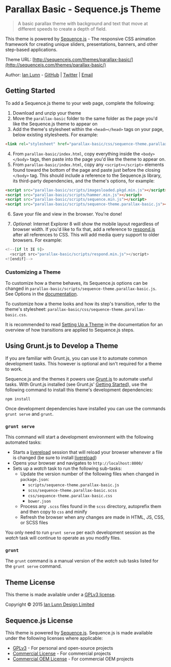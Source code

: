# Parallax Basic - Sequence.js Theme

> A basic parallax theme with background and text that move at different speeds to create a depth of field.

This theme is powered by [Sequence.js](http://sequencejs.com/) - The responsive CSS animation framework for creating unique sliders, presentations, banners, and other step-based applications.

Theme URL: [http://sequencejs.com/themes/parallax-basic/](http://sequencejs.com/themes/parallax-basic/)


Author: [Ian Lunn](http://ianlunn.co.uk/) - [GitHub](https://github.com/IanLunn) | [Twitter](https://twitter.com/IanLunn) | [Email](mailto:info@sequencejs.com)

## Getting Started

To add a Sequence.js theme to your web page, complete the following:

1. Download and unzip your theme
2. Move the `parallax-basic` folder to the same folder as the page you'd like the Sequence.js theme to appear on
3. Add the theme's stylesheet within the `<head></head>` tags on your page, below existing stylesheets. For example:
```html
<link rel="stylesheet" href="parallax-basic/css/sequence-theme.parallax-basic.css" />
```

4. From `parallax-basic/index.html`, copy everything inside the `<body></body>` tags, then paste into the page you'd like the theme to appear on.
5. From `parallax-basic/index.html`, copy any `<script></script>` elements found toward the bottom of the page and paste just before the closing `</body>` tag. This should include a reference to the Sequence.js library, its third-party dependencies, and the theme's options, for example:
```html
<script src="parallax-basic/scripts/imagesloaded.pkgd.min.js"></script>
<script src="parallax-basic/scripts/hammer.min.js"></script>
<script src="parallax-basic/scripts/sequence.min.js"></script>
<script src="parallax-basic/scripts/sequence-theme.parallax-basic.js"></script>
```

6. Save your file and view in the browser. You're done!

7. *Optional*: Internet Explorer 8 will show the mobile layout regardless of browser width. If you'd like to fix that, add a reference to [respond.js](https://github.com/scottjehl/Respond) after all references to CSS. This will add media query support to older browsers. For example:

  ```javascript
  <!--[if lt IE 9]>
    <script src="parallax-basic/scripts/respond.min.js"></script>
  <![endif]-->
  ```

### Customizing a Theme

To customize how a theme behaves, its Sequence.js options can be changed in `parallax-basic/scripts/sequence-theme.parallax-basic.js`. See Options in the [documentation](http://www.sequencejs.com/documentation/#options).

To customize how a theme looks and how its step's transition, refer to the theme's stylesheet: `parallax-basic/css/sequence-theme.parallax-basic.css`.

It is recommended to read [Setting Up a Theme](http://www.sequencejs.com/documentation/#setting-up-a-theme) in the documentation for an overview of how transitions are applied to Sequence.js steps.

## Using Grunt.js to Develop a Theme

If you are familiar with Grunt.js, you can use it to automate common development tasks. This however is optional and isn't required for a theme to work.

Sequence.js and the themes it powers use [Grunt.js](http://gruntjs.com/) to automate useful tasks. With Grunt.js installed (see Grunt.js' [Getting Started](http://gruntjs.com/getting-started)), use the following command to install this theme's development dependencies:

```
npm install
```

Once development dependencies have installed you can use the commands `grunt serve` and `grunt`.

### `grunt serve`

This command will start a development environment with the following automated tasks:

- Starts a [livereload](http://livereload.com/) session that will reload your browser whenever a file is changed (be sure to install [livereload](http://livereload.com/))
- Opens your browser and navigates to `http://localhost:8000/`
- Sets up a *watch* task to run the following sub-tasks:
  - Update the version number of the following files when changed in `package.json`:
    - `scripts/sequence-theme.parallax-basic.js`
    - `scss/sequence-theme.parallax-basic.scss`
    - `css/sequence-theme.parallax-basic.css`
    - `bower.json`
  - Process any `.scss` files found in the `scss` directory, autoprefix them and then copy to `css` and minify
  - Refresh the browser when any changes are made in HTML, JS, CSS, or SCSS files

You only need to run `grunt serve` per each development session as the *watch* task will continue to operate as you modify files.

### `grunt`

The `grunt` command is a manual version of the *watch* sub tasks listed for the `grunt serve` command.

## Theme License

This theme is made available under a [GPLv3 license](http://sequencejs.com/licenses/#free-theme).

Copyright © 2015 [Ian Lunn Design Limited](http://ianlunn.co.uk/)

## Sequence.js License

This theme is powered by [Sequence.js](http://sequencejs.com/). Sequence.js is made available under the following licenses where applicable:

- [GPLv3](http://sequencejs.com/licenses/#personal-open-source-overview) - For personal and open-source projects
- [Commercial License](http://sequencejs.com/licenses/#commercial-overview) - For commercial projects
- [Commercial OEM License](http://sequencejs.com/licenses/#commercial-oem-overview) - For commercial OEM projects
